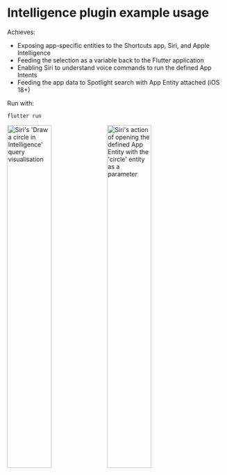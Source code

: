 # Intelligence plugin example usage

Achieves:

- Exposing app-specific entities to the Shortcuts app, Siri, and Apple Intelligence
- Feeding the selection as a variable back to the Flutter application
- Enabling Siri to understand voice commands to run the defined App Intents
- Feeding the app data to Spotlight search with App Entity attached (iOS 18+)

Run with:

```shell
flutter run
```

<img src="https://raw.githubusercontent.com/monterail/intelligence/main/doc/assets/recipe2/query_siri.png" alt="Siri's 'Draw a circle in Intelligence' query visualisation" width="45%" align="left" />
<img src="https://raw.githubusercontent.com/monterail/intelligence/main/doc/assets/recipe2/query_result.png" alt="Siri's action of opening the defined App Entity with the 'circle' entity as a parameter" width="45%" align="left" />
